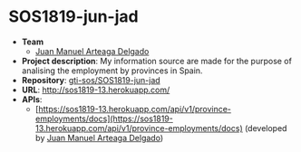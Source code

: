 # SOS1819-jun-jad

- **Team**
  - [Juan Manuel Arteaga Delgado](https://github.com/juanma71)
- **Project description**:  My information source are made for the purpose of analising the employment by provinces in Spain.
- **Repository**: [gti-sos/SOS1819-jun-jad](https://github.com/gti-sos/SOS1819-jun-jad.git)
- **URL**: http://sos1819-13.herokuapp.com/
- **APIs**:
  - [https://sos1819-13.herokuapp.com/api/v1/province-employments/docs](https://sos1819-13.herokuapp.com/api/v1/province-employments/docs) (developed by [Juan Manuel Arteaga Delgado](https://github.com/juanma71))
